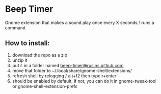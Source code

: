 # Beep Timer
Gnome extension that makes a sound play once every X seconds / runs a command.

## How to install:
1) download the repo as a zip
2) unzip it
3) put it in a folder named beep-timer@rusins.github.com
4) move that folder to ~/.local/share/gnome-shell/extensions/
5) refresh shell by relogging / alt+f2 then type r+enter
6) should be enabled by default, if not, you can do it in gnome-tweak-tool or gnome-shell-extension-prefs
